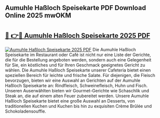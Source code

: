 ## Aumuhle Haßloch Speisekarte PDF Download Online 2025 mwOKM

# <h2><a href="http://gc8u5uu.nevu.top/?p=Aumuhle+Ha%c3%9floch+Speisekarte">🔗 👉🔴 Aumuhle Haßloch Speisekarte 2025 PDF</a></h2>

[![Aumuhle Haßloch Speisekarte 2025 PDF](https://i.imgur.com/dBaPXMq.png)](http://gc8u5uu.nevu.top/?p=Aumuhle+Ha%c3%9floch+Speisekarte)
Die Aumuhle Haßloch Speisekarte im Restaurant oder Café ist nicht nur eine Liste der Gerichte, die für die Bestellung angeboten werden, sondern auch eine Gelegenheit für Sie, ein köstliches und für Ihren Geschmack geeignetes Gericht zu wählen. Die Aumuhle Haßloch Speisekarte unserer Cafeteria bietet einen speziellen Bereich für leichte und frische Salate. Für diejenigen, die Fleisch bevorzugen, bieten wir eine Auswahl an Gerichten auf der Aumuhle Haßloch Speisekarte an: Rindfleisch, Schweinefleisch, Huhn und Fisch. Unseren Auserwählten bieten wir Gourmet-Gerichte wie Schaschlik und Steak an, die auf einem alten Feuer zubereitet werden. Unsere Aumuhle Haßloch Speisekarte bietet eine große Auswahl an Desserts, von traditionellen Kuchen und Kuchen bis hin zu exquisiten Crème Brûlée und Schokoladensouffle.
